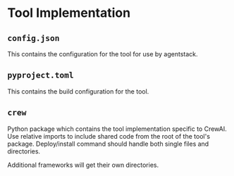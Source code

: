 

Tool Implementation
===================

`config.json`
-------------
This contains the configuration for the tool for use by agentstack.

`pyproject.toml`
----------------
This contains the build configuration for the tool.

`crew`
------
Python package which contains the tool implementation specific to CrewAI.
Use relative imports to include shared code from the root of the tool's package.
Deploy/install command should handle both single files and directories.

Additional frameworks will get their own directories.



